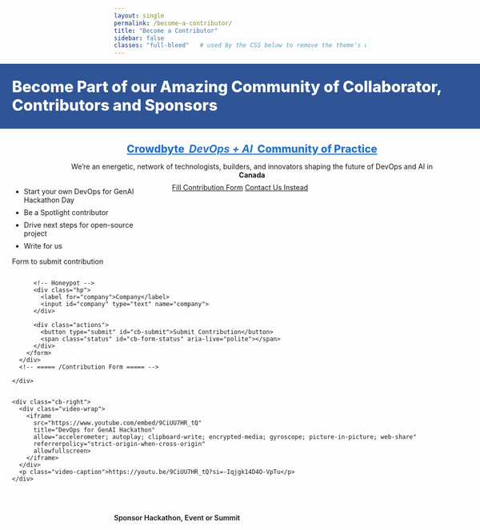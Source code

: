 ```yaml
---
layout: single
permalink: /become-a-contributor/
title: "Become a Contributor"
sidebar: false
classes: "full-bleed"   # used by the CSS below to remove the theme's width limits
---
```

<style>
/* Hide the Previous / Next pager on this page only */
.pagination,
.pagination--pager {
  display: none !important;
}
</style>

<style>
/* ===== Remove theme width limits & gutters for THIS PAGE only ===== */
.page.full-bleed .page__inner-wrap,
.page.full-bleed .page__content {
  max-width: none !important;
  padding-left: 0 !important;
  padding-right: 0 !important;
}

/* Full-bleed helper that truly spans the viewport width */
.full-bleed-row {
  width: 100vw;
  margin-left: calc(50% - 50vw);
  margin-right: calc(50% - 50vw);
}

/* Hero band */
.cb-hero {
  background:#2f5597;
  color:#fff;
  padding: 28px 24px;
}
.cb-hero h1 {
  margin:0;
  font-weight: 800;
  font-size: clamp(22px, 3.2vw, 34px);
  line-height: 1.2;
}

/* Main content row (also full-bleed) */
.cb-wrap {
  padding: 20px 24px;
}

/* Section heading + intro */
.cb-title { 
  text-align:center; 
  font-weight:800; 
  margin: 8px 0 14px; 
  font-size: clamp(18px, 2.2vw, 24px); 
}
.cb-title .hl { color:#2874c7; text-decoration: underline; }
.cb-intro { text-align:center; margin-bottom: 8px; }

/* Two-column layout that can breathe across the full width */
.cb-grid {
  display:grid;
  grid-template-columns: minmax(280px, 1fr) minmax(360px, 640px);
  gap: 28px;
  align-items:start;
  max-width: 1600px;          /* keep lines readable on ultra-wide screens */
  margin: 0 auto;             /* centered inside the full-bleed row */
}
@media (max-width: 880px){ .cb-grid { grid-template-columns: 1fr; } }

.cb-list { margin-top: 8px; }
.cb-list li { margin: 8px 0; }

/* Video */
.video-wrap { position: relative; width: 100%; aspect-ratio: 16 / 9; }
.video-wrap iframe{ position:absolute; inset:0; width:100%; height:100%; border:0; }
.video-caption{ font-size: 12px; color:#444; margin-top:8px; text-align:left; }

/* Footer line */
.cb-footer { margin: 28px auto 8px; font-weight:600; max-width:1600px; }
  
/* Hide Previous/Next pager buttons on this page */
.page.full-bleed .pagination,
.page.full-bleed .pagination--pager,
.page.full-bleed .page__footer .pagination { display:none !important; }
</style>

<!-- HERO (full width) -->
<div class="full-bleed-row cb-hero">
  <h1>Become Part of our Amazing Community of Collaborator, Contributors and Sponsors</h1>
</div>

<!-- MAIN (full width) -->
<div class="full-bleed-row cb-wrap">
  <h2 class="cb-title">
    <span class="hl">Crowdbyte&nbsp;&nbsp;<em><strong>DevOps + AI</strong></em>&nbsp;&nbsp;Community of Practice</span>
  </h2>

  <p class="cb-intro">
    We’re an energetic, network of technologists, builders, and innovators shaping the future of DevOps and AI in<br><strong>Canada</strong>
  </p>

  <div class="cb-grid">
    <div class="cb-left">
      <ul class="cb-list">
        <li>Start your own DevOps for GenAI Hackathon Day</li>
        <li>Be a Spotlight contributor</li>
        <li>Drive next steps for open-source project</li>
        <li>Write for us</li>
      </ul>
      <p>Form to submit contribution</p>
    </div>
    <!-- Actions: go fill the form page OR contact page -->
      <div class="cb-actions">
        <a class="btn btn--primary" href="{{ site.baseurl }}/submit-contribution/">Fill Contribution Form</a>
        <a class="btn" href="{{ site.baseurl }}/contact/">Contact Us Instead</a>
      </div>
    </div>


          <!-- Honeypot -->
          <div class="hp">
            <label for="company">Company</label>
            <input id="company" type="text" name="company">
          </div>

          <div class="actions">
            <button type="submit" id="cb-submit">Submit Contribution</button>
            <span class="status" id="cb-form-status" aria-live="polite"></span>
          </div>
        </form>
      </div>
      <!-- ===== /Contribution Form ===== -->

    </div>


    <div class="cb-right">
      <div class="video-wrap">
        <iframe
          src="https://www.youtube.com/embed/9CiUU7HR_tQ"
          title="DevOps for GenAI Hackathon"
          allow="accelerometer; autoplay; clipboard-write; encrypted-media; gyroscope; picture-in-picture; web-share"
          referrerpolicy="strict-origin-when-cross-origin"
          allowfullscreen>
        </iframe>
      </div>
      <p class="video-caption">https://youtu.be/9CiUU7HR_tQ?si=-Iqjgk14D4O-VpTu</p>
    </div>
  </div>

  <p class="cb-footer">Sponsor Hackathon, Event or Summit</p>
</div>

<script>
/* AJAX submit to Formspree for inline success/error (no page redirect) */
(function () {
  var form = document.getElementById('fs-contrib');
  if (!form) return;
  var statusEl = document.getElementById('cb-form-status');
  var btn = document.getElementById('cb-submit');

  form.addEventListener('submit', async function (e) {
    e.preventDefault();
    statusEl.textContent = '';
    btn.disabled = true;
    btn.textContent = 'Sending…';
    try {
      const data = new FormData(form);
      // Basic honeypot check
      if (data.get('company')) throw new Error('Spam filtered');

      const resp = await fetch(form.action, {
        method: 'POST',
        headers: { 'Accept': 'application/json' },
        body: data
      });
      if (resp.ok) {
        form.reset();
        statusEl.textContent = 'Thank you! We’ve received your submission.';
        statusEl.className = 'status success';
      } else {
        const result = await resp.json().catch(() => ({}));
        throw new Error(result.error || 'Submission failed. Please try again.');
      }
    } catch (err) {
      statusEl.textContent = err.message || 'Something went wrong. Please try again.';
      statusEl.className = 'status error';
    } finally {
      btn.disabled = false;
      btn.textContent = 'Submit Contribution';
    }
  });
})();
</script>
